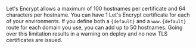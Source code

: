 Let's Encrypt allows a maximum of 100 hostnames per certificate and 64 characters per hostname.
You can have 1 Let's Encrypt certificate for each of your environments.
If you define both a `{default}` and a `www.{default}` route for each domain you use,
you can add up to 50 hostnames.
Going over this limitation results in a warning on deploy and no new TLS certificates are issued.